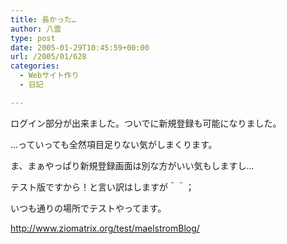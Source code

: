 ```yaml
---
title: 長かった…
author: 八雲
type: post
date: 2005-01-29T10:45:59+00:00
url: /2005/01/628
categories:
  - Webサイト作り
  - 日記

---
```

ログイン部分が出来ました。ついでに新規登録も可能になりました。
  
…っていっても全然項目足りない気がしまくります。
  
ま、まぁやっぱり新規登録画面は別な方がいい気もしますし…
  
テスト版ですから！と言い訳はしますが＾＾；

いつも通りの場所でテストやってます。
  
http://www.ziomatrix.org/test/maelstromBlog/